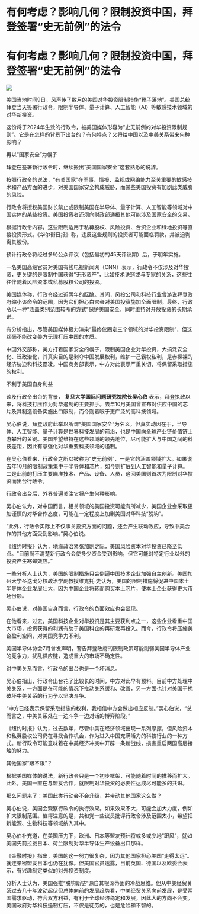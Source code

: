# 有何考虑？影响几何？限制投资中国，拜登签署“史无前例”的法令

# 有何考虑？影响几何？限制投资中国，拜登签署“史无前例”的法令

![](https://inews.gtimg.com/om_bt/OrwjL2SeFZisaFYPnuQCs-N4RsDJAi9e2YstBDxbmdcwQAA/1000)

美国当地时间9日，风声传了数月的美国对华投资限制措施“靴子落地”。美国总统拜登当天签署行政令，限制半导体、量子计算、人工智能（AI）等敏感技术领域的对华新投资。

这份将于2024年生效的行政令，被美国媒体形容为“史无前例的对华投资限制规则”。它是在怎样的背景下出台的？有何特点？又将给中国以及中美关系带来何种影响？

再以“国家安全”为幌子

拜登在签署新行政令时，继续搬出“美国国家安全”这套熟悉的说辞。

按照行政令的说法，“有关国家”在军事、情报、监视或网络能力至关重要的敏感技术和产品方面的进步，对美国国家安全构成威胁，而某些美国投资有加剧此类威胁的风险。

行政令将授权美国财长禁止或限制美国在半导体、量子计算、人工智能等领域对中国实体的某些投资。美国投资者还须向财政部通报其他可能涉及国家安全的交易。

根据行政令内容，这些限制适用于私募股权、风险投资、合资企业和绿地投资等直接投资形式。《华尔街日报》称，违反这些规则的投资者可能面临罚款，并被迫剥离其股份。

预计行政令将经过多轮公众评议（包括最初的45天评议期）后，于明年实施。

一名美国高级官员对美国有线电视新闻网（CNN）表示，行政令不仅涉及对华投资，更关键的是限制中国获得“无形资产”，比如技术诀窍或与专家的关系，这些往往伴随着风险资本或私募股权公司的投资。

美国媒体称，行政令经过近两年的酝酿。其间，风投公司和科技行业曾游说拜登政府缩小该命令的范围，因为它们担心白宫会对美国投资施加全面限制。最终，行政令以一种“涵盖类别范围较窄的方式”保护美国安全，同时维持对开放投资的长期承诺。

有分析指出，尽管美国媒体极力渲染“最终仅圈定三个领域的对华投资限制”，但这丝毫不能改变美方无理打压中国的本质。

中国外交部称，美方打着国家安全的幌子，限制美国企业对华投资，大搞泛安全化、泛政治化，其真实目的是剥夺中国发展权利，维护一己霸权私利，是赤裸裸的经济胁迫和科技霸凌。中国商务部表示，中方对此表示严重关切，将保留采取措施的权利。

不利于美国自身利益

谈及行政令出台的背景， **复旦大学国际问题研究院院长吴心伯**
表示，拜登执政以来，将科技打压作为对华遏制的主要抓手。去年10月美国曾宣布对供应中国的芯片及其制造设备实施出口限制，而今则着眼于更广泛的高科技领域。

吴心伯说，拜登政府此举以所谓“美国国家安全”为名义，但真实动因在于，半导体、人工智能、量子计算是世界科技发展的前沿，也是中国向全球产业链价值链上游攀升的关键。美国希望维持在这些领域的领先地位，尽可能扩大与中国之间的科技差距，因此有意强化对华重要科技领域的遏制。

在吴心伯看来，行政令之所以被称为“史无前例”，一是它的涵盖领域扩大。如果说去年10月的限制政策集中于半导体和芯片，如今则扩展到人工智能和量子计算。二是此前的打压主要瞄准技术、产品、设备、人员，这回美国则首次为限制对华投资而出台行政令。

行政令出台后，外界普遍关注它将产生何种影响。

吴心伯认为，对中国而言，相关领域的美国投资可能有所减少，美国企业会采取更加谨慎的对华合作态度，可能在一定程度上加剧美国对华科技“脱钩”。

“此外，行政令实际上不仅事关投资方面的问题，还会产生联动效应，导致中美合作的其他方面受到影响。”吴心伯说。

《纽约时报》认为，地缘政治紧张加剧之际，美国风险资本对华投资已降至低点。“目前尚不清楚新行政令会使多少资金受到影响，但它可能对特定行业以外的投资产生寒蝉效应。”

一些分析人士认为，美国的限制措施只会倒逼中国技术企业加强自主创新。美国加州大学圣迭戈分校政治学副教授维克托·史认为，美国的限制措施将促进中国本土半导体企业发展壮大，因为中国企业将转而购买本土芯片，使本土企业获得更大市场份额。

吴心伯说，对美国自身而言，行政令的负面效应也会显现。

在他看来，过去，美国科技企业对华投资是其主要获利点之一，这些企业看重中国大市场，投资获得的利润有助于美国科企的再研发再投入。而今，行政令将压缩美企盈利空间，对美国竞争力不利。

美国半导体协会7月曾发声明，警告拜登政府的限制政策可能削弱美国半导体产业的竞争力，扰乱供应链，造成重大的市场不确定性。

对中美关系而言，行政令的出台也是一个坏消息。

吴心伯指出，行政令出台花了比较长的时间，中方对此早有预料。目前中方处理中美关系，一方面是在可能的情况下推动关系缓和、改善，另一方面也针对美国干扰破坏中美关系的行为予以坚决斗争。

“中方已经表示保留采取措施的权利，我相信中方会做出相应反制。”吴心伯说，“总而言之，中美关系处在一边斗争一边对话的博弈阶段。”

《纽约时报》认为，过去数年，尽管中美在经济领域出现一系列摩擦，但风险资本和私募股权公司仍在寻找合作机会，作为进入中国充满活力的科技行业的一种方式。新行政令可能意味着在中美经济冲突中开辟一条新战线，损害重启两国高层接触的努力。

其他国家“跟不跟”？

根据美国媒体的说法，新行政令只是一个初步框架，可能随着时间的推移而扩大。此外，美国一直在与盟友合作，就限制对华投资的必要性达成尽可能多的共识。

那么问题来了：美国此类行动会不会升级，并带动其他国家这么做？

吴心伯说，美国会观察行政令的执行效果。如果效果不大，可能会加大力度，例如扩大限制范围。值得注意的是，共和党一些议员批评行政令涉及范围太小，希望把新能源、生物科技等领域纳入其中。

吴心伯补充道，在美国压力下，欧洲、日本等盟友预计将或多或少地“跟风”，就如美国先前拉拢日本、荷兰限制对华半导体生产设备出口那样。

《金融时报》指出，美国的这一努力很复杂，因为其他国家担心美国“走得太远”。就连亲密盟友日本也仍在犹豫。但美国官员透露，目前英国、德国以及欧委会表示，有兴趣制定类似的对外投资制度。

分析人士认为，美国强推“脱钩断链”源自其根深蒂固的冷战思维。但从中美经贸关系过去几十年波动起伏但总体向前的发展趋势看，中美经贸关系向前发展，是受两国需求驱动，符合双方利益，有利于全球经济稳定和发展，因此大的方向不会变。美国政府对华科技遏制打压，不仅是徒劳的，也是危险和不智的。

